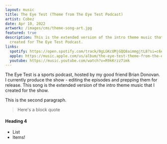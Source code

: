 ```yaml
---
layout: music
title: The Eye Test (Theme from The Eye Test Podcast)
artist: Cobez
date: Apr 10, 2022
artwork: /images/cms/theme-song-art.jpg
featured: true
description: This is the extended version of the intro theme music that I
  created for The Eye Test Podcast.
links:
  spotify: https://open.spotify.com/track/0gLGKcUMjGQQ8aimmgjtL8?si=c6ed19eddf234a51
  apple: https://music.apple.com/us/album/the-eye-test-theme-from-the-eye-test-podcast/1619215200?i=1619215201
  youtube: https://music.youtube.com/watch?v=R9kKrzz7imk
---
```

The Eye Test is a sports podcast, hosted by my good friend Brian Donovan. I currently produce the show - editing the episodes and prepping them for release. This song is the extended version of the intro theme music that I created for the show.

This is the second paragraph.

> H﻿ere's a block quote

#### H﻿eading 4

* L﻿ist
* I﻿tems!